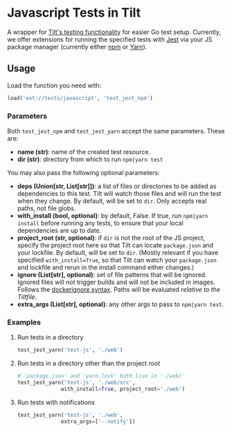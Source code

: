 # Javascript Tests in Tilt

A wrapper for [Tilt's testing functionality](https://docs.tilt.dev/tests_in_tilt.html) for easier Go test setup. Currently, we offer extensions for running the specified tests with [Jest](https://jestjs.io/) via your JS package manager (currently either [npm](https://www.npmjs.com/) or [Yarn](https://yarnpkg.com/)).

## Usage
Load the function you need with:
```python
load('ext://tests/javascript', 'test_jest_npm')
```

### Parameters
Both `test_jest_npm` and `test_jest_yarn` accept the same parameters. These are:
* **name (str)**: name of the created test resource.
* **dir (str)**: directory from which to run `npm|yarn test`

You may also pass the following optional parameters:
* **deps (Union[str, List[str]])**: a list of files or directories to be added as dependencies to this test. Tilt will watch those files and will run the test when they change. By default, will be set to `dir`. Only accepts real paths, not file globs.
* **with_install (bool, optional)**: by default, False. If true, run `npm|yarn install` before running any tests, to ensure that your local dependencies are up to date.
* **project_root (str, optional)**: if `dir` is not the root of the JS project, specify the project root here so that Tilt can locate `package.json` and your lockfile. By default, will be set to `dir`. (Mostly relevant if you have specified `with_install=True`, so that Tilt can watch your `package.json` and lockfile and rerun in the install command either changes.)
* **ignore (List[str], optional)**: set of file patterns that will be ignored. Ignored files will not trigger builds and will not be included in images. Follows the [dockerignore syntax](https://docs.docker.com/engine/reference/builder/#dockerignore-file). Paths will be evaluated _relative to the Tiltfile_.
* **extra_args (List[str], optional)**: any other args to pass to `npm|yarn test`.

### Examples
1. Run tests in a directory
    ```python
   test_jest_yarn('test-js', './web')
    ```

2. Run tests in a directory other than the project root
    ```python
   # 'package.json' and 'yarn.lock' both live in './web/'
   test_jest_yarn('test-js', './web/src',
                  with_install=True, project_root='./web')
    ```

3. Run tests with notifications
    ```python
   test_jest_yarn('test-js', './web',
                  extra_args=['--notify'])
    ```
